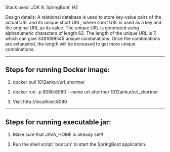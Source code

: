Stack used: JDK 8, SpringBoot, H2

Design details: A relational database is used to store key-value pairs of the actual URL and its unique short URL,
                where short URL is used as a key and the original URL as its value.
                The unique URL is generated using alphanumeric characters of length 62.
                The length of the unique URL is 7, which can give 3381098545 unique combinations.
                Once the combinations are exhausted, the length will be increased to get more unique combinations.

---------------------------------------------------------------
Steps for running Docker image:
---------------------------------------------------------------
1) docker pull 1012ankur/url_shortner

2) docker run -p 8080:8080 --name url-shortner 1012ankur/url_shortner

3) Visit http://localhost:8080


---------------------------------------------------------------
Steps for running executable jar:
---------------------------------------------------------------

1) Make sure that JAVA_HOME is already set!!

2) Run the shell script 'boot.sh' to start the SpringBoot application.



